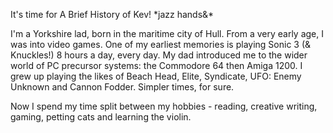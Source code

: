 It's time for A Brief History of Kev! \*jazz hands&\*

I'm a Yorkshire lad, born in the maritime city of Hull. From a very early age, I was into video games. One of my earliest memories
is playing Sonic 3 (& Knuckles!) 8 hours a day, every day. My dad introduced me to the wider world of PC precursor systems: the
Commodore 64 then Amiga 1200. I grew up playing the likes of Beach Head, Elite, Syndicate, UFO: Enemy Unknown and Cannon Fodder. Simpler times, for sure.

Now I spend my time split between my hobbies - reading, creative writing, gaming, petting cats and learning the violin.
